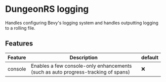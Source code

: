 # DungeonRS logging

Handles configuring Bevy's logging system and handles outputting
logging to a rolling file.

## Features

| Feature    | Description                                                                       | default |
|------------|-----------------------------------------------------------------------------------|:--------|
| console    | Enables a few console-only enhancements (such as auto progress-tracking of spans) | ❌       |
